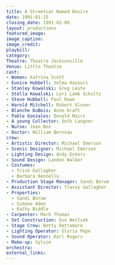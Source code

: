 ```yaml
---
title: A Streetcar Named Desire
date: 1991-01-25
closing_date: 1991-02-09
layout: productions
featured_image:
image_caption:
image_credit:
playbill:
category:
Theatre: Theatre Jacksonville
Venue: Little Theatre
cast:
- Woman: Katrina Scott
- Eunice Hubbell: Selma Hazouri
- Stanley Kowalski: Greg Leute
- Stella Kowalski: Lori Lamb Schultz
- Steve Hubbell: Paul Rowe
- Harold Mitchell: Robert Glover
- Blanche DuBois: Anne Kraft
- Pable Gonzales: Donald Mairs
- A young Collector: Seth Langner
- Nurse: Jean Bos
- Doctor: William Bernsau
crew:
- Artistic Director: Michael Emerson
- Scenic Designer: Michael Emerson
- Lighting Design: Andy Enters
- Sound Design: Landon Walker
- Costumes:
  - Trish Gallagher
  - Barbara Kennelly
- Production Stage Manager: Sandi Borum
- Assistant Director: Tracey Gallagher
- Properties:
  - Sandi Borum
  - Simone Aden
  - Kathy Biddle
- Carpenter: Mark Thomas
- Set Construction: Gus Weltsek
- Stage Crew: Betty Dettamore
- Lighting Operator: Gloria Pepe
- Sound Operator: Karl Rogers
- Make-up: Sylvie
orchestra:
external_links:
---
```

